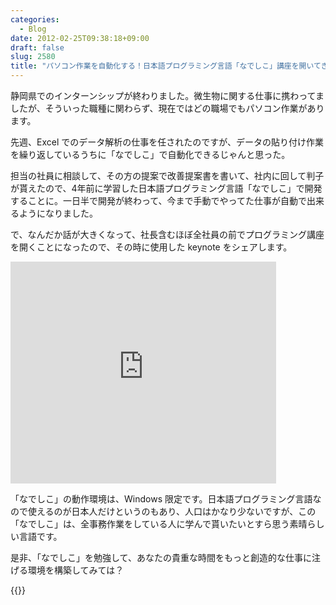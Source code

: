 ```yaml
---
categories:
  - Blog
date: 2012-02-25T09:38:18+09:00
draft: false
slug: 2580
title: "パソコン作業を自動化する！日本語プログラミング言語「なでしこ」講座を開いてきました"
---
```


静岡県でのインターンシップが終わりました。微生物に関する仕事に携わってましたが、そういった職種に関わらず、現在ではどの職場でもパソコン作業があります。

先週、Excel でのデータ解析の仕事を任されたのですが、データの貼り付け作業を繰り返しているうちに「なでしこ」で自動化できるじゃんと思った。

担当の社員に相談して、その方の提案で改善提案書を書いて、社内に回して判子が貰えたので、4年前に学習した日本語プログラミング言語「なでしこ」で開発することに。一日半で開発が終わって、今まで手動でやってた仕事が自動で出来るようになりました。

で、なんだか話が大きくなって、社長含むほぼ全社員の前でプログラミング講座を開くことになったので、その時に使用した keynote をシェアします。

<div class="iframe-wrapper">
  <iframe width="425" height="355" src="http://www.slideshare.net/slideshow/embed_code/11739821" allowfullscreen frameborder="0"></iframe>
</div>

「なでしこ」の動作環境は、Windows 限定です。日本語プログラミング言語なので使えるのが日本人だけというのもあり、人口はかなり少ないですが、この「なでしこ」は、全事務作業をしている人に学んで貰いたいとすら思う素晴らしい言語です。

是非、「なでしこ」を勉強して、あなたの貴重な時間をもっと創造的な仕事に注げる環境を構築してみては？

{{<amazon id="4883376036" title="日本語プログラム言語なでしこ公式バイブル" src="http://ecx.images-amazon.com/images/I/41c-k6zEUQL._SL160_.jpg">}}
